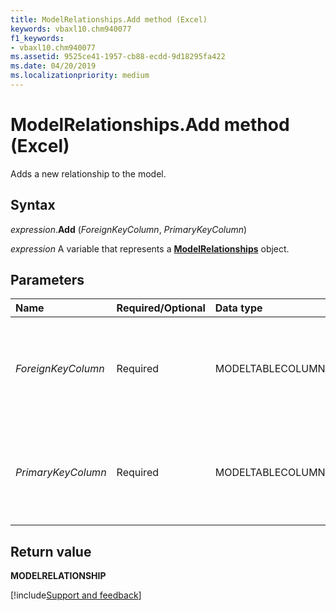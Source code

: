 ```yaml
---
title: ModelRelationships.Add method (Excel)
keywords: vbaxl10.chm940077
f1_keywords:
- vbaxl10.chm940077
ms.assetid: 9525ce41-1957-cb88-ecdd-9d18295fa422
ms.date: 04/20/2019
ms.localizationpriority: medium
---
```



# ModelRelationships.Add method (Excel)

Adds a new relationship to the model.


## Syntax

_expression_.**Add** (_ForeignKeyColumn_, _PrimaryKeyColumn_)

_expression_ A variable that represents a **[ModelRelationships](Excel.modelrelationships.md)** object.


## Parameters

|Name|Required/Optional|Data type|Description|
|:-----|:-----|:-----|:-----|
| _ForeignKeyColumn_|Required|MODELTABLECOLUMN|A **[ModelTableColumn](Excel.modeltablecolumn.md)** object representing the foreign key column in the table on the many side of the one-to-many relationship.|
| _PrimaryKeyColumn_|Required|MODELTABLECOLUMN|A **ModelTableColumn** object representing the primary key column in the table on the one side of the one-to-many relationship.|


## Return value

**MODELRELATIONSHIP**




[!include[Support and feedback](~/includes/feedback-boilerplate.md)]